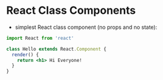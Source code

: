 # React Class Components

- simplest React class component (no props and no state):

```jsx
import React from 'react'

class Hello extends React.Component {
  render() {
    return <h1> Hi Everyone!
  }
}

```
